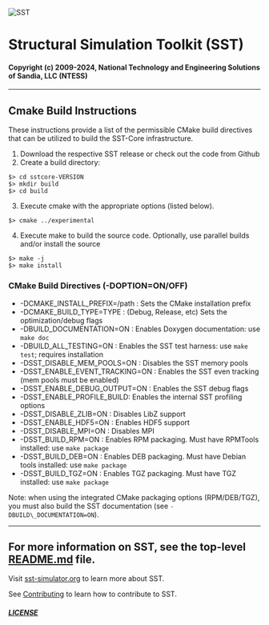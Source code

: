 ![SST](http://sst-simulator.org/img/sst-logo-small.png)

# Structural Simulation Toolkit (SST)

#### Copyright (c) 2009-2024, National Technology and Engineering Solutions of Sandia, LLC (NTESS)

---

## Cmake Build Instructions

These instructions provide a list of the permissible CMake build directives
that can be utilized to build the SST-Core infrastructure.

1. Download the respective SST release or check out the code from Github
2. Create a build directory:
```
$> cd sstcore-VERSION
$> mkdir build
$> cd build
```
3. Execute cmake with the appropriate options (listed below).
```
$> cmake ../experimental
```
4. Execute make to build the source code.  Optionally, use parallel builds and/or install the source
```
$> make -j
$> make install
```

### CMake Build Directives (-DOPTION=ON/OFF)

* -DCMAKE\_INSTALL\_PREFIX=/path : Sets the CMake installation prefix
* -DCMAKE\_BUILD\_TYPE=TYPE : (Debug, Release, etc) Sets the optimization/debug flags
* -DBUILD\_DOCUMENTATION=ON : Enables Doxygen documentation: use `make doc`
* -DBUILD\_ALL\_TESTING=ON : Enables the SST test harness: use `make test`; requires installation
* -DSST\_DISABLE\_MEM\_POOLS=ON : Disables the SST memory pools
* -DSST\_ENABLE\_EVENT\_TRACKING=ON : Enables the SST even tracking (mem pools must be enabled)
* -DSST\_ENABLE\_DEBUG\_OUTPUT=ON : Enables the SST debug flags
* -DSST\_ENABLE\_PROFILE\_BUILD: Enables the internal SST profiling options
* -DSST\_DISABLE\_ZLIB=ON : Disables LibZ support
* -DSST\_ENABLE\_HDF5=ON : Enables HDF5 support
* -DSST\_DISABLE\_MPI=ON : Disables MPI
* -DSST\_BUILD\_RPM=ON : Enables RPM packaging. Must have RPMTools installed: use `make package`
* -DSST\_BUILD\_DEB=ON : Enables DEB packaging. Must have Debian tools installed: use `make package`
* -DSST\_BUILD\_TGZ=ON : Enables TGZ packaging. Must have TGZ installed: use `make package`

Note: when using the integrated CMake packaging options (RPM/DEB/TGZ), you must also build
the SST documentation (see `-DBUILD\_DOCUMENTATION=ON`).


---
For more information on SST, see the top-level [README.md](README.md) file.
---

Visit [sst-simulator.org](http://sst-simulator.org) to learn more about SST.

See [Contributing](https://github.com/sstsimulator/sst-core/blob/devel/CONTRIBUTING.md) to learn how to contribute to SST.

##### [LICENSE](https://github.com/sstsimulator/sst-core/blob/devel/LICENSE)
